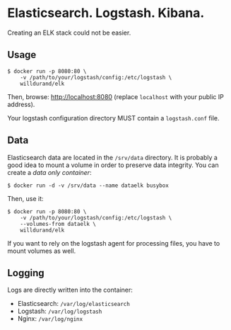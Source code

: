Elasticsearch. Logstash. Kibana.
================================

Creating an ELK stack could not be easier.

Usage
-----

```
$ docker run -p 8080:80 \
    -v /path/to/your/logstash/config:/etc/logstash \
    willdurand/elk
```

Then, browse: [http://localhost:8080](http://localhost:8080) (replace
`localhost` with your public IP address).

Your logstash configuration directory MUST contain a `logstash.conf` file.

Data
----

Elasticsearch data are located in the `/srv/data` directory. It is probably a
good idea to mount a volume in order to preserve data integrity. You can create
a _data only container_:

```
$ docker run -d -v /srv/data --name dataelk busybox
```

Then, use it:

```
$ docker run -p 8080:80 \
    -v /path/to/your/logstash/config:/etc/logstash \
    --volumes-from dataelk \
    willdurand/elk
```

If you want to rely on the logstash agent for processing files, you have to
mount volumes as well.

Logging
-------

Logs are directly written into the container:

* Elasticsearch: `/var/log/elasticsearch`
* Logstash: `/var/log/logstash`
* Nginx: `/var/log/nginx`
